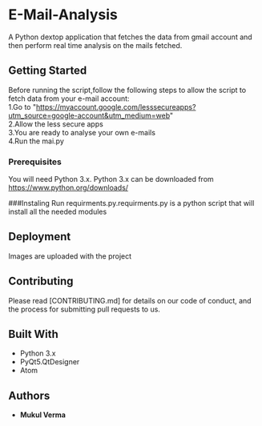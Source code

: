 # E-Mail-Analysis

A Python dextop application that fetches the data from gmail account and then perform real time analysis on the mails fetched.


## Getting Started

Before running the script,follow the following steps to allow the script to fetch data from your e-mail account:     
1.Go to  "https://myaccount.google.com/lesssecureapps?utm_source=google-account&utm_medium=web"     
2.Allow the less secure apps                                            
3.You are ready to analyse your own e-mails                       
4.Run the mai.py

### Prerequisites
You will need Python 3.x.
Python 3.x can be downloaded from https://www.python.org/downloads/

###Instaling
Run requirments.py.requirments.py is a python script that will install all the needed modules

## Deployment
Images are uploaded with the project

## Contributing

Please read [CONTRIBUTING.md] for details on our code of conduct, and the process for submitting pull requests to us.

## Built With

* Python 3.x
* PyQt5.QtDesigner
* Atom

## Authors

* **Mukul Verma**
